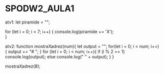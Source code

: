 # SPODW2_AULA1

atv1: let piramide = "";

for (let i = 0; i < 7; i++) {
    console.log(piramide += 'X');   
}

atv2: function mostraXadrez(num){
    let output = "";
    for(let i = 0; i < num; i++){
        output += "# ";
    }
    for (let i = 0; i < num; i++){
        if (i % 2 == 1)
            console.log(output);
        else
            console.log(" " + output);
    }
}

mostraXadrez(8);
